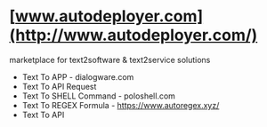 # [www.autodeployer.com](http://www.autodeployer.com/)

marketplace for text2software & text2service solutions


+ Text To APP - dialogware.com
+ Text To API Request
+ Text To SHELL Command - poloshell.com
+ Text To REGEX Formula - https://www.autoregex.xyz/
+ Text To API
